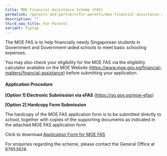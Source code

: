 ```yaml
---
title: MOE Financial Assistance Scheme (FAS)
permalink: /parents-and-partners/for-parents/moe-financial-assistance-scheme-fas/
description: ""
third_nav_title: For Parents
variant: tiptap
---
```

<p>The MOE FAS is to help financially needy Singaporean students in Government and Government-aided schools to meet basic schooling expenses.</p><p>You may also check your eligibility for the MOE FAS via the eligibility calculator available on the MOE Website (<a href="https://www.moe.gov.sg/financial-matters/financial-assistance" rel="noopener noreferrer nofollow" target="_blank">https://www.moe.gov.sg/financial-matters/financial-assistance</a>) before submitting your application.</p><h4><strong>Application Procedure</strong></h4><p><strong>[Option 1] Electronic Submission via eFAS</strong>&nbsp;(<a href="https://go.gov.sg/moe-efas" rel="noopener noreferrer nofollow" target="_blank">https://go.gov.sg/moe-efas</a>)</p><p><strong>[Option 2] Hardcopy Form Submission</strong></p><p>The hardcopy of the MOE FAS application form is to be submitted directly to school, together with copies of the supporting documents as indicated in the attached MOE FAS application form</p><p>Click to download <a href="/files/2024_MOE_FAS_Application_Form.pdf" rel="noopener noreferrer nofollow" target="_blank">Application Form for MOE FAS</a></p><p>For enquiries regarding the scheme, please contact the General Office at 67653828.</p>